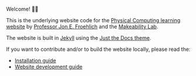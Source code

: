 Welcome! 👋🏽

This is the underlying website code for the [Physical Computing learning website](https://makeabilitylab.github.io/physcomp/) by [Professor Jon E. Froehlich](https://jonfroehlich.github.io/) and the [Makeability Lab](https://makeabilitylab.cs.washington.edu/).

The website is built in [Jekyll](https://jekyllrb.com/) using the [Just the Docs theme](https://just-the-docs.github.io/just-the-docs/).

If you want to contribute and/or to build the website locally, please read the:

- [Installation guide](website-install.md)
- [Website development guide](website-dev.md)